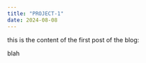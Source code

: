 ```yaml
---
title: "PROJECT-1"
date: 2024-08-08
---
```


this is the content of the first post of the blog: 

blah
